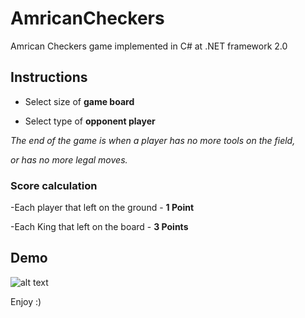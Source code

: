 # AmricanCheckers
Amrican Checkers game implemented in C# at .NET framework 2.0
 
## Instructions

* Select size of **game board**

* Select type of **opponent player**

*The end of the game is when a player has no more tools on the field,*

*or has no more legal moves.*


### Score calculation

-Each player that left on the ground - **1 Point**

-Each King that left on the board - **3 Points**

## Demo
![alt text](https://github.com/naorbak/Tetris/blob/master/Tetris.gif)

Enjoy :)
